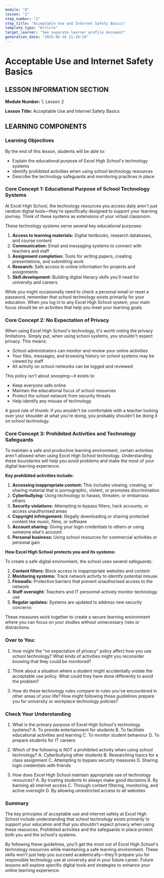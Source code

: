 ```yaml
---
module: "8"
lesson: "2"
step_number: "2"
step_title: "Acceptable Use and Internet Safety Basics"
template_type: "Article"
target_learner: "See separate learner profile document"
generation_date: "2025-05-16 11:19:18"
---
```


# Acceptable Use and Internet Safety Basics

## LESSON INFORMATION SECTION

**Module Number:** 1, Lesson 2

**Lesson Title:** Acceptable Use and Internet Safety Basics

## LEARNING COMPONENTS

### Learning Objectives

By the end of this lesson, students will be able to:

- Explain the educational purpose of Excel High School's technology systems
- Identify prohibited activities when using school technology resources
- Describe the technology safeguards and monitoring practices in place

### Core Concept 1: Educational Purpose of School Technology Systems

At Excel High School, the technology resources you access daily aren't just random digital tools—they're specifically designed to support your learning journey. Think of these systems as extensions of your virtual classroom.

These technology systems serve several key educational purposes:

1. **Access to learning materials:** Digital textbooks, research databases, and course content
2. **Communication:** Email and messaging systems to connect with teachers and staff
3. **Assignment completion:** Tools for writing papers, creating presentations, and submitting work
4. **Research:** Safe access to online information for projects and assignments
5. **Skill development:** Building digital literacy skills you'll need for university and careers

While you might occasionally need to check a personal email or reset a password, remember that school technology exists primarily for your education. When you log in to any Excel High School system, your main focus should be on activities that help you meet your learning goals.

### Core Concept 2: No Expectation of Privacy

When using Excel High School's technology, it's worth noting the privacy limitations. Simply put, when using school systems, you shouldn't expect privacy. This means:

- School administrators can monitor and review your online activities
- Your files, messages, and browsing history on school systems may be viewed by staff
- All activity on school networks can be logged and reviewed

This policy isn't about snooping—it exists to:
- Keep everyone safe online
- Maintain the educational focus of school resources
- Protect the school network from security threats
- Help identify any misuse of technology

A good rule of thumb: if you wouldn't be comfortable with a teacher looking over your shoulder at what you're doing, you probably shouldn't be doing it on school technology.

### Core Concept 3: Prohibited Activities and Technology Safeguards

To maintain a safe and productive learning environment, certain activities aren't allowed when using Excel High School technology. Understanding these boundaries will help you avoid problems and make the most of your digital learning experience.

**Key prohibited activities include:**

1. **Accessing inappropriate content:** This includes viewing, creating, or sharing material that is pornographic, violent, or promotes discrimination
2. **Cyberbullying:** Using technology to harass, threaten, or embarrass others
3. **Security violations:** Attempting to bypass filters, hack accounts, or access unauthorised areas
4. **Copyright infringement:** Illegally downloading or sharing protected content like music, films, or software
5. **Account sharing:** Giving your login credentials to others or using someone else's account
6. **Personal business:** Using school resources for commercial activities or personal gain

**How Excel High School protects you and its systems:**

To create a safe digital environment, the school uses several safeguards:

1. **Content filters:** Block access to inappropriate websites and content
2. **Monitoring systems:** Track network activity to identify potential misuse
3. **Firewalls:** Protective barriers that prevent unauthorised access to the network
4. **Staff oversight:** Teachers and IT personnel actively monitor technology use
5. **Regular updates:** Systems are updated to address new security concerns

These measures work together to create a secure learning environment where you can focus on your studies without unnecessary risks or distractions.

### Over to You:

1. How might the "no expectation of privacy" policy affect how you use school technology? What kinds of activities might you reconsider knowing that they could be monitored?

2. Think about a situation where a student might accidentally violate the acceptable use policy. What could they have done differently to avoid the problem?

3. How do these technology rules compare to rules you've encountered in other areas of your life? How might following these guidelines prepare you for university or workplace technology policies?

### Check Your Understanding

1. What is the primary purpose of Excel High School's technology systems?
   A. To provide entertainment for students
   B. To facilitate educational activities and learning
   C. To monitor student behaviour
   D. To prepare students for IT careers

2. Which of the following is NOT a prohibited activity when using school technology?
   A. Cyberbullying other students
   B. Researching topics for a class assignment
   C. Attempting to bypass security measures
   D. Sharing login credentials with friends

3. How does Excel High School maintain appropriate use of technology resources?
   A. By trusting students to always make good decisions
   B. By banning all internet access
   C. Through content filtering, monitoring, and active oversight
   D. By allowing unrestricted access to all websites

### Summary

The key principles of acceptable use and internet safety at Excel High School include understanding that school technology exists primarily to support your education and that you shouldn't expect privacy when using these resources. Prohibited activities and the safeguards in place protect both you and the school's systems.

By following these guidelines, you'll get the most out of Excel High School's technology resources while maintaining a safe learning environment. These skills won't just help you succeed academically—they'll prepare you for responsible technology use at university and in your future career. Future lessons will explore specific digital tools and strategies to enhance your online learning experience.